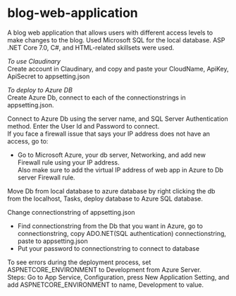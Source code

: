 # blog-web-application
A blog web application that allows users with different access levels to make changes to the blog. Used Microsoft SQL for the local database. ASP .NET Core 7.0, C#, and HTML-related skillsets were used.  

*To use Claudinary*  
Create account in Claudinary, and copy and paste your CloudName, ApiKey, ApiSecret to appsetting.json  

*To deploy to Azure DB*  
Create Azure Db, connect to each of the connectionstrings in appsetting.json.  

Connect to Azure Db using the server name, and SQL Server Authentication method. Enter the User Id and Password to connect.  
If you face a firewall issue that says your IP address does not have an access, go to:  
- Go to Microsoft Azure, your db server, Networking, and add new Firewall rule using your IP address.  
Also make sure to add the virtual IP address of web app in Azure to Db server Firewall rule.  

Move Db from local database to azure database by right clicking the db from the localhost, Tasks, deploy database to Azure SQL database.  

Change connectionstring of appsetting.json  
- Find connectionstring from the Db that you want in Azure, go to connectionstring, copy ADO.NET(SQL authentication) connectionstring, paste to appsetting.json  
- Put your password to connectionstring to connect to database  

To see errors during the deployment process, set ASPNETCORE_ENVIRONMENT to Development from Azure Server.   
Steps: Go to App Service, Configuration, press New Application Setting, and add ASPNETCORE_ENVIRONMENT to name, Development to value.  
